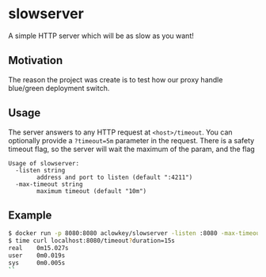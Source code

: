 # slowserver
A simple HTTP server which will be as slow as you want!

## Motivation
The reason the project was create is to test how our proxy handle blue/green deployment switch.

## Usage
The server answers to any HTTP request at `<host>/timeout`.
You can optionally provide a `?timeout=5m` parameter in the request.
There is a safety timeout flag, so the server will wait the maximum of the param, and the flag 

```
Usage of slowserver:
  -listen string
        address and port to listen (default ":4211")
  -max-timeout string
        maximum timeout (default "10m")
```

## Example
```sh
$ docker run -p 8080:8080 aclowkey/slowserver -listen :8080 -max-timeout 1m
$ time curl localhost:8080/timeout?duration=15s
real    0m15.027s
user    0m0.019s
sys     0m0.005s
``
